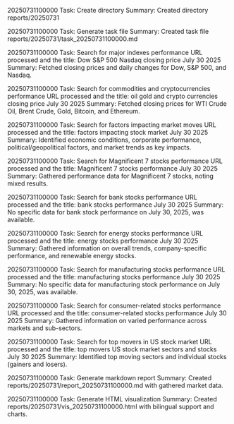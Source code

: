 20250731100000
Task: Create directory
Summary: Created directory reports/20250731

20250731100000
Task: Generate task file
Summary: Created task file reports/20250731/task_20250731100000.md

20250731100000
Task: Search for major indexes performance
URL processed and the title: Dow S&P 500 Nasdaq closing price July 30 2025
Summary: Fetched closing prices and daily changes for Dow, S&P 500, and Nasdaq.

20250731100000
Task: Search for commodities and cryptocurrencies performance
URL processed and the title: oil gold and crypto currencies closing price July 30 2025
Summary: Fetched closing prices for WTI Crude Oil, Brent Crude, Gold, Bitcoin, and Ethereum.

20250731100000
Task: Search for factors impacting market moves
URL processed and the title: factors impacting stock market July 30 2025
Summary: Identified economic conditions, corporate performance, political/geopolitical factors, and market trends as key impacts.

20250731100000
Task: Search for Magnificent 7 stocks performance
URL processed and the title: Magnificent 7 stocks performance July 30 2025
Summary: Gathered performance data for Magnificent 7 stocks, noting mixed results.

20250731100000
Task: Search for bank stocks performance
URL processed and the title: bank stocks performance July 30 2025
Summary: No specific data for bank stock performance on July 30, 2025, was available.

20250731100000
Task: Search for energy stocks performance
URL processed and the title: energy stocks performance July 30 2025
Summary: Gathered information on overall trends, company-specific performance, and renewable energy stocks.

20250731100000
Task: Search for manufacturing stocks performance
URL processed and the title: manufacturing stocks performance July 30 2025
Summary: No specific data for manufacturing stock performance on July 30, 2025, was available.

20250731100000
Task: Search for consumer-related stocks performance
URL processed and the title: consumer-related stocks performance July 30 2025
Summary: Gathered information on varied performance across markets and sub-sectors.

20250731100000
Task: Search for top movers in US stock market
URL processed and the title: top movers US stock market sectors and stocks July 30 2025
Summary: Identified top moving sectors and individual stocks (gainers and losers).

20250731100000
Task: Generate markdown report
Summary: Created reports/20250731/report_20250731100000.md with gathered market data.

20250731100000
Task: Generate HTML visualization
Summary: Created reports/20250731/vis_20250731100000.html with bilingual support and charts.
